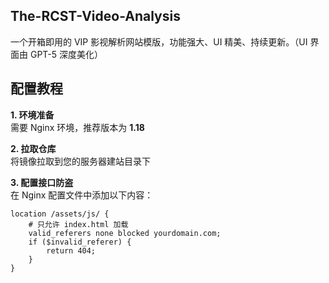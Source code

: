 ## The-RCST-Video-Analysis
一个开箱即用的 VIP 影视解析网站模版，功能强大、UI 精美、持续更新。（UI 界面由 GPT-5 深度美化）

## 配置教程

**1. 环境准备**  
需要 Nginx 环境，推荐版本为 **1.18**

**2. 拉取仓库**  
将镜像拉取到您的服务器建站目录下

**3. 配置接口防盗**  
在 Nginx 配置文件中添加以下内容：
```nginx
location /assets/js/ {
    # 只允许 index.html 加载
    valid_referers none blocked yourdomain.com;
    if ($invalid_referer) {
        return 404;
    }
}
```
